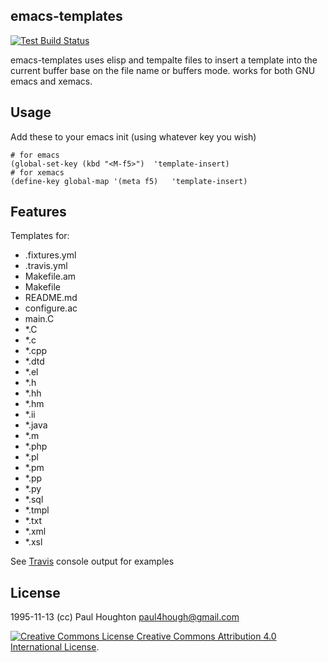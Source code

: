 ## emacs-templates

[![Test Build Status](https://travis-ci.org/pahoughton/emacs-templates.png)](https://travis-ci.org/pahoughton/emacs-templates)

emacs-templates uses elisp and tempalte files to insert a template
into the current buffer base on the file name or buffers mode. works
for both GNU emacs and xemacs.

## Usage

Add these to your emacs init (using whatever key you wish)

    # for emacs
    (global-set-key (kbd "<M-f5>")	'template-insert)
    # for xemacs
    (define-key global-map '(meta f5)   'template-insert)

## Features

Templates for:
* .fixtures.yml
* .travis.yml
* Makefile.am
* Makefile
* README.md
* configure.ac
* main.C
* *.C
* *.c
* *.cpp
* *.dtd
* *.el
* *.h
* *.hh
* *.hm
* *.ii
* *.java
* *.m
* *.php
* *.pl
* *.pm
* *.pp
* *.py
* *.sql
* *.tmpl
* *.txt
* *.xml
* *.xsl

See [Travis](https://travis-ci.org/pahoughton/emacs-templates) console
output for examples

## License
1995-11-13 (cc)  Paul Houghton <paul4hough@gmail.com>

<a rel="license" href="http://creativecommons.org/licenses/by/4.0/">
<img alt="Creative Commons License" style="border-width:0"
src="https://i.creativecommons.org/l/by/4.0/80x15.png" />
</a>
<a rel="license" href="http://creativecommons.org/licenses/by/4.0/">
Creative Commons Attribution 4.0 International License</a>.
